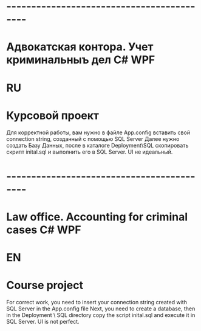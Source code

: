# ------------------------------------------
# Адвокатская контора. Учет криминальныъ дел C# WPF
# RU
# Курсовой проект
 Для корректной работы, вам нужно в файле App.config вставить свой connection string, созданный с помощью SQL Server
 Далее нужно создать Базу Данных, после в каталоге Deployment\SQL скопировать скрипт inital.sql
 и выполнить его в SQL Server. 
 UI не идеальный.
 
# ------------------------------------------
# Law office. Accounting for criminal cases C# WPF
# EN
# Course project
 For correct work, you need to insert your connection string created with SQL Server in the App.config file
 Next, you need to create a database, then in the Deployment \ SQL directory copy the script inital.sql
 and execute it in SQL Server.
 UI is not perfect.